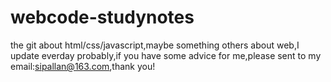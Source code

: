 # webcode-studynotes
the git about html/css/javascript,maybe something others about web,I update everday probably,if you have some advice for me,please sent to my email:sipallan@163.com,thank you!
